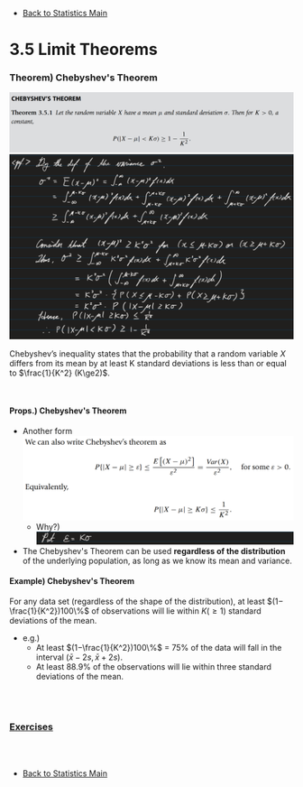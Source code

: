 * [Back to Statistics Main](../../main.md)

# 3.5 Limit Theorems 
### Theorem) Chebyshev's Theorem
![](images/001.png)   
![](images/002.png)   

Chebyshev’s inequality states that the probability that a random variable $X$ differs from its mean by at least K standard deviations is less than or equal to $\frac{1}{K^2} (K\ge2)$.

<br>

#### Props.) Chebyshev's Theorem
- Another form
  ![](images/003.png)
  - Why?)   
    ![](images/004.png)
- The Chebyshev's Theorem can be used **regardless of the distribution** of the underlying population, as long as we know its mean and variance.

#### Example) Chebyshev's Theorem
For any data set (regardless of the shape of the distribution), at least $(1−\frac{1}{K^2})100\%$ of observations will lie within $K(\ge1)$ standard deviations of the mean. 
- e.g.) 
  - At least $(1−\frac{1}{K^2})100\%$ = 75% of the data will fall in the interval $(\bar{x}−2s, \bar{x}+2s)$.
  - At least 88.9% of the observations will lie within three standard deviations of the mean.




<br><br>

### [Exercises](./exercises.md)

<br><br>

* [Back to Statistics Main](../../main.md)